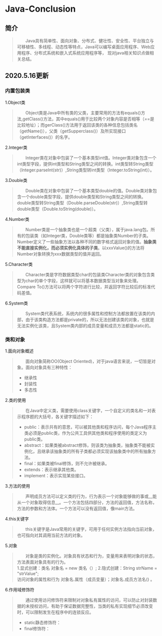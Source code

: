 # Java-Conclusion  

简介
----
>&#160; &#160; &#160; &#160;Java具有简单性、面向对象、分布式、健壮性、安全性、平台独立与可移植性、多线程、动态性等特点，Java可以编写桌面应用程序、Web应用程序、分布式系统和嵌入式系统应用程序等， 现对java相关知识点做相关总结。
    
2020.5.16更新
------

### 内置包装类    
1.Object类  
>&#160; &#160; &#160; &#160;Object类是Java中所有类的父类，主要常用的方法有equals()方法,getClass()方法，其中equals()用于比较两个对象内容是否相等（==是比较地址）；而gerClass()方法用于返回该类的各种信息包括类名（getName()），父类（getSupperclass()）及所实现接口（getInterfaces()）的名字。  

2.Integer类  
>&#160; &#160; &#160; &#160;Integer类在对象中包装了一个基本类型int值。Integer类对象包含一个int类型字段，提供int类型和String类型之间的转换。int类型转String类型（Integer.parseInt(str)）,String类型转int类型（Integer.toString(int)）。  

3.Double类
>&#160; &#160; &#160; &#160;Double类在对象中包装了一个基本类型double的值。Double类对象包含一个double类型字段，提供double类型和String类型之间的转换。double类型转String类型（Double.parseDouble(str)）,String类型转double类型（Double.toString(double)）。  

4.Number类
>&#160; &#160; &#160; &#160;Number类是一个抽象类也是一个超类（父类），属于java.lang包。所有的包装类（如Integer类，Double类等）都是抽象类Number的子类。Number定义了一些抽象方法以各种不同的数字格式返回对象的值。__抽象类不能直接实例化，而必须实例化具体的子类__。以xxxValue()的方法将Number对象转换为xxx数据类型的值并返回。

5.Character类
>&#160; &#160; &#160; &#160;Character类是字符数据类型char的包装类Character类的对象包含类型为char的单个字段，这样就可以将基本数据类型当对象来处理。Compare To()方法可以将两个字符进行比较，并返回字符比较后的标准代码差值。

6.System类
>&#160; &#160; &#160; &#160;System类代表系统，系统内的很多属性和控制方法都放置在该类的内部，由于该类构造方法都是private的，所以无法创建该类的对象，也就是无法实例化该类，且System类内部的成员变量和成员方法都是static的。


### 类和对象
1.面向对象概述  
>&#160; &#160; &#160; &#160;面向对象简称OO(Object Oriented)，对于java语言来说，一切皆是对象。面向对象具有三种特性：
>* 继承性
>* 封装性
>* 多态性

2.类的使用
>&#160; &#160; &#160; &#160;在Java中定义类，需要使用class关键字，一个自定义的类名和一对表示程序题的大括号，各关键字描述如下：
>* public：表示共有的意思，可以被其他类和程序访问，每个Java程序主类必须是public类，作为公共工具供其他类和程序使用的类定义为public类。
>* abstract：如果类被abstract修饰，则该类为抽象类，抽象类不能被实例化，且继承该抽象类的所有子类都必须实现该抽象类中的所有抽象方法。
>* final：如果类被final修饰，则不允许被继承。
>* extends：表示继承其他类。
>* implement：表示实现某些接口。

3.方法的使用
>&#160; &#160; &#160; &#160;声明成员方法可以定义类的行为，行为表示一个对象能够做的事或__能从一个对象取得信息__。一个方法包括四部分，方法的返回值，方法名称，方法的参数和方法体。一个方法可以没有返回值，像main方法。

4.this关键字
>&#160; &#160; &#160; &#160;this关键字是Java常用的关键字，可用于任何实例方法指向当前对象，也可指向对其调用当前方法的对象。

5.对象
>&#160; &#160; &#160; &#160;对象是类的实例化。对象具有状态和行为，变量用来表明对象的状态，方法表面对象具有的行为。  
1.显式创建：类名 对象名 = new 类名（）;
2.隐式创建：String strName = "strValue";  
访问对象的属性和行为 对象名.属性（成员变量）；对象名.成员方法名() 。

6.作用域修饰符
>&#160; &#160; &#160; &#160;通过使用访问修饰符来限制对对象私有属性的访问，可以防止对封装数据的未授权访问，有助于保证数据完整性，当类的私有实现细节必须改变时，可以限制发生在程序中的连锁反应。
>* static静态修饰符：
>* final修饰符：

